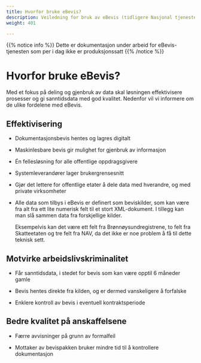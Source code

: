 ```yaml
---
title: Hvorfor bruke eBevis?
description: Veiledning for bruk av eBevis (tidligere Nasjonal tjeneste for dokumentasjonsbevis - NADOBE)
weight: 401

---
```


{{% notice info %}}
Dette er dokumentasjon under arbeid for eBevis-tjenesten som per i dag ikke er produksjonssatt
{{% /notice %}}

# Hvorfor bruke eBevis? 

Med et fokus på deling og gjenbruk av data skal løsningen effektivisere prosesser og gi sanntidsdata med god kvalitet. Nedenfor vil vi informere om de ulike fordelene med eBevis. 
>
>
## Effektivisering
>
- Dokumentasjonsbevis hentes og lagres digitalt
>
- Maskinlesbare bevis gir mulighet for gjenbruk av informasjon
>
- Én fellesløsning for alle offentlige oppdragsgivere
>
- Systemleverandører lager brukergrensesnitt
>
- Gjør det lettere for offentlige etater å dele data med hverandre, og med private virksomheter
>
- Alle data som tilbys i eBevis er definert som beviskilder, som kan være fra alt fra ett lite numerisk felt til et stort XML-dokument. I tillegg kan man slå sammen data fra forskjellige kilder. 

    Eksempelvis kan det være ett felt fra Brønnøysundregistrene, to felt fra Skatteetaten og tre felt fra NAV, da det ikke er noe problem å få til dette teknisk sett. 

## Motvirke arbeidslivskriminalitet

- Får sanntidsdata, i stedet for bevis som kan være opptil 6 måneder gamle
>
- Bevis hentes direkte fra kilden, og er dermed vanskeligere å forfalske
>
- Enklere kontroll av bevis i eventuell kontraktsperiode

## Bedre kvalitet på anskaffelsene
- Færre avvisninger på grunn av formalfeil
>
- Mottaker av bevispakken bruker mindre tid til å kontrollere dokumentasjon


